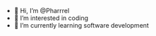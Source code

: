- 👋 Hi, I’m @Pharrrel
- 👀 I’m interested in coding
- 🌱 I’m currently learning software development


<!---
Pharrrel/Pharrrel is a ✨ special ✨ repository because its `README.md` (this file) appears on your GitHub profile.
You can click the Preview link to take a look at your changes.
--->

